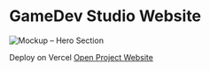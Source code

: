 # GameDev Studio Website

![Mockup – Hero Section](https://github.com/jakdab/game-dev-studio-website/assets/61699701/8bad4fd0-f500-4aac-9724-a8bacef5ad18)

Deploy on Vercel [Open Project Website](https://game-dev-studio-website.vercel.app)
